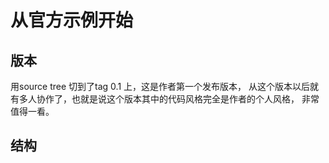 # 从官方示例开始

## 版本

用source tree 切到了tag 0.1 上，这是作者第一个发布版本， 从这个版本以后就有多人协作了，也就是说这个版本其中的代码风格完全是作者的个人风格， 非常值得一看。

## 结构

